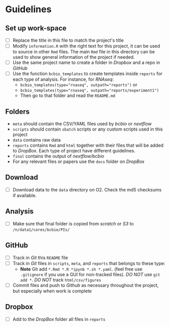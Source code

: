 # Guidelines

## Set up work-space

-   [ ] Replace the title in this file to match the project's title
-   [ ] Modify `information.R` with the right text for this project, it can be used to source in other `Rmd` files. The main `Rmd` file in this directory can be used to show general information of the project if needed.
-   [ ] Use the same project name to create a folder in *Dropbox* and a repo in *GitHub*
-   [ ] Use the function `bcbio_templates` to create templates inside `reports` for each type of analysis. For instance, for *RNAseq*:
    -   `bcbio_templates(type="rnaseq", outpath="reports")` or
    -   `bcbio_templates(type="rnaseq", outpath="reports/experiment1")`
    -   Then go to that folder and read the `README.md`

## Folders

-   `meta` should contain the CSV/YAML files used by *bcbio* or *nextflow*
-   `scripts` should contain `sbatch` scripts or any custom scripts used in this project
-   `data` contains raw data
-   `reports` contains `Rmd` and `html` together with their files that will be added to *DropBox*. Each type of project have different guidelines.
-   `final` contains the output of *nextflow/bcbio*
-   For any relevant files or papers use the `docs` folder on *DropBox*

## Download

-   [ ] Download data to the `data` directory on O2. Check the md5 checksums if available.

## Analysis

-   [ ] Make sure that final folder is copied from *scratch* or *S3* to `/n/data1/cores/bcbio/PIs/`

## GitHub

-   [ ] Track in *Git* this `README` file
-   [ ] Track in *Git* files in `scripts`, `meta`, and `reports` that belongs to these type:
    -   **Note** Git add `*.Rmd *.R *ipynb *.sh *.yaml`. (feel free use `.gitignore` if you use a GUI for non-tracked files). *DO NOT* use `git add *`. *DO NOT* track `html/csv/figures`
-   [ ] Commit files and push to *Github* as necessary throughout the project, but especially when work is complete

## Dropbox

-   [ ] Add to the *DropBox* folder all files in `reports`

